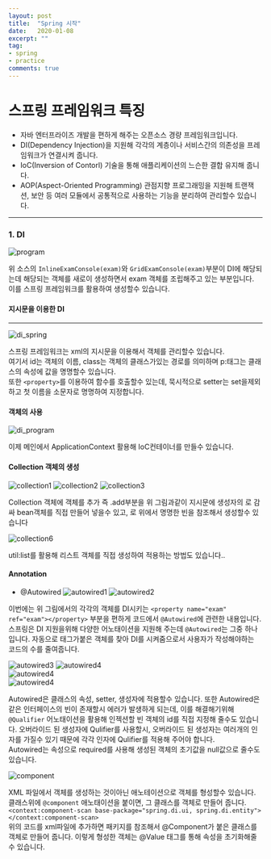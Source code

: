 ```yaml
---
layout: post
title:  "Spring 시작"
date:   2020-01-08
excerpt: ""
tag:
- spring
- practice
comments: true
---
```


# 스프링 프레임워크 특징
* 자바 엔터프라이즈 개발을 편하게 해주는 오픈소스 경량 프레임워크입니다.
* DI(Dependency Injection)을 지원해 각각의 계층이나 서비스간의 의존성을 프레임워크가 연결시켜 줍니다.
* IoC(Inversion of Contorl) 기술을 통해 애플리케이션의 느슨한 결합 유지해 줍니다.
* AOP(Aspect-Oriented Programming) 관점지향 프로그래밍을 지원해 트랜잭션, 보안 등 여러 모듈에서 공통적으로 사용하는 기능을 분리하여 관리할수 있습니다.

- - - - - - -

### 1. DI
![program](/photo/spring/20-01-08_program.PNG)  

위 소스의 `InlineExamConsole(exam)`와 `GridExamConsole(exam)`부분이 DI에 해당되는데 해당되는 객체를 새로이 생성하면서 exam 객체를 조립해주고 있는 부분입니다.
이를 스프링 프레임워크를 활용하여 생성할수 있습니다.    


#### 지시문을 이용한 DI
-----------
![di_spring](/photo/spring/20-01-08_di_spring.PNG)  

스프링 프레임워크는 xml의 지시문을 이용해서 객체를 관리할수 있습니다.  
여기서 id는 객체의 이름, class는 객체의 클래스가있는 경로를 의미하며 p:태그는 클래스의 속성에 값을 명명할수 있습니다.  
또한 `<property>`를 이용하여 함수를 호출할수 있는데, 묵시적으로 setter는 set을제외하고 첫 이름을 소문자로 명명하여 지정합니다.    

#### 객체의 사용
![di_program](/photo/spring/20-01-08_di_program.PNG)  

이제 메인에서 ApplicationContext 활용해 IoC컨테이너를 만들수 있습니다.    

#### Collection 객체의 생성
![collection1](/photo/spring/20-01-09_collection1.PNG) 
![collection2](/photo/spring/20-01-09_collection3.PNG) 
![collection3](/photo/spring/20-01-09_collection4.PNG)  

Collection 객체에 객체를 추가 즉 .add부분을 위 그림과같이 지시문에 <construtior-arg> 생성자의 <list> 로 감싸 bean객체를 직접 만들어 넣을수 있고, <ref>로 위에서 명명한 빈을 참조해서 생성할수 있습니다  

![collection6](/photo/spring/20-01-09_collection6.PNG)  

util:list를 활용해 리스트 객체를 직접 생성하여 적용하는 방법도 있습니다..


#### Annotation
* @Autowired
![autowired1](/photo/spring/20-01-09_Autowired1.PNG) 
![autowired2](/photo/spring/20-01-09_Autowired2.PNG) 

이번에는 위 그림에서의 각각의 객체를 DI시키는 `<property name="exam" ref="exam"></property>` 부분을 편하게 코드에서 `@Autowired`에 관련한 내용입니다. 스프링은 DI 지원을위해 다양한 어노태이션을 지원해 주는데 `@Autowired`는 그중 하나입니다. 자동으로 태그가붙은 객체를 찾아 DI를 시켜줌으로서 사용자가 작성해야하는 코드의 수를 줄여줍니다.  


![autowired3](/photo/spring/20-01-09_Autowired4.PNG) 
![autowired4](/photo/spring/20-01-09_Autowired5.PNG)  
![autowired4](/photo/spring/20-01-09_Autowired6.PNG)  
![autowired4](/photo/spring/20-01-09_Autowired7.PNG) 

Autowired은 클래스의 속성, setter, 생성자에 적용할수 있습니다.
또한 Autowired은 같은 인터페이스의 빈이 존재할시 에러가 발생하게 되는데, 이를 해결해기위해 `@Qualifier` 어노태이션을 활용해 인젝션할 빈 객체의 id를 직접 지정해 줄수도 있습니다.
오버라이드 된 생성자에 Qulifier를 사용할시, 오버라이드 된 생성자는 여러개의 인자를 가질수 있기 때문에 각각 인자에 Qulifier를 적용해 주어야 합니다.  
Autowired는 속성으로 required를 사용해 생성된 객체의 초기값을 null값으로 줄수도 있습니다.  

![component](/photo/spring/20-01-10_value.PNG)  

XML 파일에서 객체를 생성하는 것이아닌 애노테이션으로 객체를 형성할수 있습니다. 클래스위에 `@component` 애노태이션을 붙이면, 그 클래스를 객체로 만들어 줍니다.   `<context:component-scan base-package="spring.di.ui, spring.di.entity"></context:component-scan>`  
위의 코드를 xml파일에 추가하면 패키지를 참조해서 @Component가 붙은 클래스를 객체로 만들어 줍니다. 이렇게 형성한 객체는 @Value 태그를 통해 속성을 초기화해줄수 있습니다.


   













